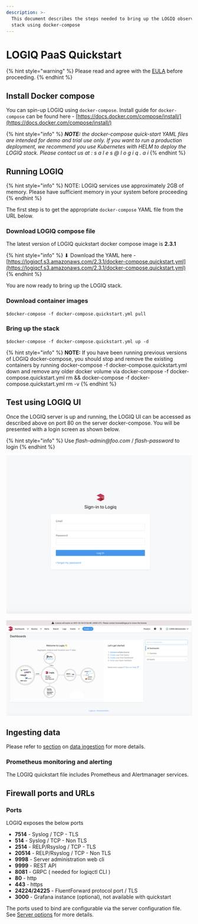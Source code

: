 ```yaml
---
description: >-
  This document describes the steps needed to bring up the LOGIQ observability
  stack using docker-compose
---
```


# LOGIQ PaaS Quickstart

{% hint style="warning" %}
Please read and agree with the [EULA](https://docs.logiq.ai/eula/eula) before proceeding.
{% endhint %}

## Install Docker compose

You can spin-up LOGIQ using `docker-compose`. Install guide for `docker-compose` can be found here - [https://docs.docker.com/compose/install/](https://docs.docker.com/compose/install/)

{% hint style="info" %}
_**NOTE:** the docker-compose quick-start YAML files are intended for demo and trial use only. If you want to run a production deployment, we recommend you use Kubernetes with HELM to deploy the LOGIQ stack. Please contact us at : s a l e s @ l o g i q . a i_
{% endhint %}

## Running LOGIQ

{% hint style="info" %}
NOTE: LOGIQ services use approximately 2GB of memory. Please have sufficient memory in your system before proceeding
{% endhint %}

The first step is to get the appropriate `docker-compose` YAML file from the URL below.

### Download LOGIQ compose file

The latest version of LOGIQ quickstart docker compose image is **2.3.1**

{% hint style="info" %}
⬇ Download the YAML here - [https://logiqcf.s3.amazonaws.com/2.3.1/docker-compose.quickstart.yml](https://logiqcf.s3.amazonaws.com/2.3.1/docker-compose.quickstart.yml)
{% endhint %}

You are now ready to bring up the LOGIQ stack.

### Download container images

```
$docker-compose -f docker-compose.quickstart.yml pull
```

### Bring up the stack

```
$docker-compose -f docker-compose.quickstart.yml up -d
```

{% hint style="info" %}
**NOTE:** If you have been running previous versions of LOGIQ docker-compose, you should stop and remove the existing containers by running docker-compose -f docker-compose.quickstart.yml down and remove any older docker volume via docker-compose -f docker-compose.quickstart.yml rm && docker-compose -f docker-compose.quickstart.yml rm -v
{% endhint %}

## Test using LOGIQ UI

Once the LOGIQ server is up and running, the LOGIQ UI can be accessed as described above on port 80 on the server docker-compose. You will be presented with a login screen as shown below.

{% hint style="info" %}
Use _flash-admin@foo.com_ / _flash-password_ to login
{% endhint %}

![](<../.gitbook/assets/Screen Shot 2020-01-19 at 2.14.21 PM.png>)

![](<../.gitbook/assets/Screen Shot 2021-01-03 at 5.06.08 PM.png>)

## Ingesting data

Please refer to [section](../logiq-server/agentless/) on [data ingestion](../logiq-server/agentless/) for more details.

### Prometheus monitoring and alerting

The LOGIQ quickstart file includes Prometheus and Alertmanager services.

## Firewall ports and URLs

### Ports

LOGIQ exposes the below ports

* **7514** - Syslog / TCP - TLS
* **514** - Syslog / TCP - Non TLS
* **2514** - RELP/Rsyslog / TCP - TLS
* **20514** - RELP/Rsyslog / TCP - Non TLS
* **9998** - Server administration web cli
* **9999** - REST API
* **8081** - GRPC ( needed for logiqctl CLI )
* **80** - http
* **443** - https
* **24224/24225** - FluentForward protocol port / TLS
* **3000** - Grafana instance (optional), not available with quickstart

The ports used to bind are configurable via the server configuration file. See [Server options](../logiq-log-ingest-server-configuration/server-options.md) for more details.
